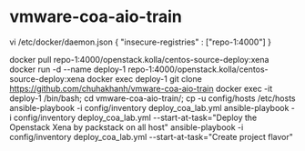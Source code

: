 # vmware-coa-aio-train
 vi /etc/docker/daemon.json
{
  "insecure-registries" : ["repo-1:4000"]
}

docker pull repo-1:4000/openstack.kolla/centos-source-deploy:xena
docker run -d --name deploy-1 repo-1:4000/openstack.kolla/centos-source-deploy:xena
docker exec deploy-1 git clone https://github.com/chuhakhanh/vmware-coa-aio-train 
docker exec -it deploy-1 /bin/bash; cd vmware-coa-aio-train/; cp -u config/hosts /etc/hosts 
ansible-playbook -i config/inventory deploy_coa_lab.yml
ansible-playbook -i config/inventory deploy_coa_lab.yml --start-at-task="Deploy the Openstack Xena by packstack on all host"
ansible-playbook -i config/inventory deploy_coa_lab.yml --start-at-task="Create project flavor"